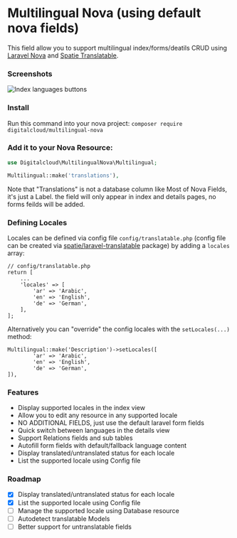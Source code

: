 # Multilingual Nova (using default nova fields)

This field allow you to support multilingual index/forms/deatils CRUD using [Laravel Nova](https://nova.laravel.com) and [Spatie Translatable](https://github.com/spatie/laravel-translatable).

### Screenshots

![Index languages buttons](https://www.imageupload.co.uk/images/2018/09/01/ScreenShot2018-09-01at7.48.49PM.png)

### Install

Run this command into your nova project:
`composer require digitalcloud/multilingual-nova`

### Add it to your Nova Resource:

```php
use Digitalcloud\MultilingualNova\Multilingual;

Multilingual::make('translations'),
```

Note that "Translations" is not a database column like Most of Nova Fields, it's just a Label. the field will only appear in index and details pages, no forms feilds will be added.

### Defining Locales
Locales can be defined via config file ```config/translatable.php``` (config file can be created via [spatie/laravel-translatable](https://github.com/spatie/laravel-translatable#installation) package) by adding a ```locales``` array:

```
// config/translatable.php
return [
    ...
    'locales' => [
        'ar' => 'Arabic',
        'en' => 'English',
        'de' => 'German',
    ],
];
```

Alternatively you can "override" the config locales with the ```setLocales(...)``` method:

```
Multilingual::make('Description')->setLocales([
        'ar' => 'Arabic',
        'en' => 'English',
        'de' => 'German',
]),
```

### Features

* Display supported locales in the index view
* Allow you to edit any resource in any supported locale
* NO ADDITIONAL FIELDS, just use the default laravel form fields
* Quick switch between languages in the details view
* Support Relations fields and sub tables
* Autofill form fields with default/fallback language content
* Display translated/untranslated status for each locale
* List the supported locale using Config file

### Roadmap

* [x] Display translated/untranslated status for each locale
* [x] List the supported locale using Config file
* [ ] Manage the supported locale using Database resource
* [ ] Autodetect translatable Models
* [ ] Better support for untranslatable fields 
